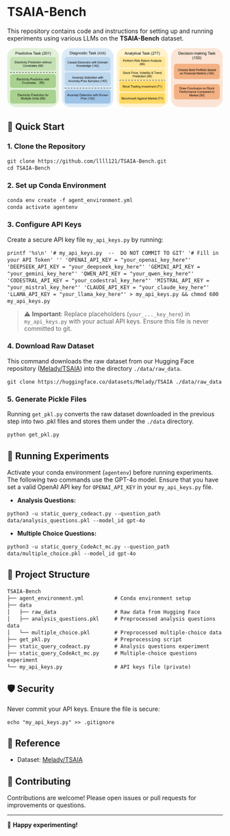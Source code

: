 # TSAIA-Bench

This repository contains code and instructions for setting up and running experiments using various LLMs on the **TSAIA-Bench** dataset.

![Alt text](assets/task_categorization.png)

## 🚀 Quick Start

### 1. Clone the Repository

```
git clone https://github.com/llll121/TSAIA-Bench.git
cd TSAIA-Bench
```

### 2. Set up Conda Environment

```
conda env create -f agent_environment.yml
conda activate agentenv
```

### 3. Configure API Keys

Create a secure API key file `my_api_keys.py` by running:
```
printf '%s\n' '# my_api_keys.py  --  DO NOT COMMIT TO GIT' '# Fill in your API Token' '' 'OPENAI_API_KEY = "your_openai_key_here"' 'DEEPSEEK_API_KEY = "your_deepseek_key_here"' 'GEMINI_API_KEY = "your_gemini_key_here"' 'QWEN_API_KEY = "your_qwen_key_here"' 'CODESTRAL_API_KEY = "your_codestral_key_here"' 'MISTRAL_API_KEY = "your_mistral_key_here"' 'CLAUDE_API_KEY = "your_claude_key_here"' 'LLAMA_API_KEY = "your_llama_key_here"' > my_api_keys.py && chmod 600 my_api_keys.py
```

> ⚠️ **Important**: Replace placeholders (`your_..._key_here`) in `my_api_keys.py` with your actual API keys. Ensure this file is never committed to git.

### 4. Download Raw Dataset

This command downloads the raw dataset from our Hugging Face repository ([Melady/TSAIA](https://huggingface.co/datasets/Melady/TSAIA)) into the directory `./data/raw_data`.
```
git clone https://huggingface.co/datasets/Melady/TSAIA ./data/raw_data
```

### 5. Generate Pickle Files

Running `get_pkl.py` converts the raw dataset downloaded in the previous step into two .pkl files and stores them under the `./data` directory.
```
python get_pkl.py
```

## 🔬 Running Experiments

Activate your conda environment (`agentenv`) before running experiments.
The following two commands use the GPT-4o model. Ensure that you have set a valid OpenAI API key for `OPENAI_API_KEY` in your `my_api_keys.py` file.

* **Analysis Questions:**

```
python3 -u static_query_codeact.py --question_path data/analysis_questions.pkl --model_id gpt-4o
```

* **Multiple Choice Questions:**

```
python3 -u static_query_CodeAct_mc.py --question_path data/multiple_choice.pkl --model_id gpt-4o
```

## 📁 Project Structure

```
TSAIA-Bench
├── agent_environment.yml          # Conda environment setup
├── data
│   ├── raw_data                   # Raw data from Hugging Face
│   ├── analysis_questions.pkl     # Preprocessed analysis questions data
│   └── multiple_choice.pkl        # Preprocessed multiple-choice data
├── get_pkl.py                     # Preprocessing script
├── static_query_codeact.py        # Analysis questions experiment
├── static_query_CodeAct_mc.py     # Multiple-choice questions experiment
└── my_api_keys.py                 # API keys file (private)
```

## 🛡️ Security

Never commit your API keys. Ensure the file is secure:

```
echo "my_api_keys.py" >> .gitignore
```

## 📖 Reference

* Dataset: [Melady/TSAIA](https://huggingface.co/datasets/Melady/TSAIA)

## 🙌 Contributing

Contributions are welcome! Please open issues or pull requests for improvements or questions.

---

🎉 **Happy experimenting!**
